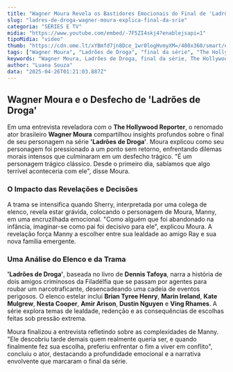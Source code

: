 ```yaml
---
title: "Wagner Moura Revela os Bastidores Emocionais do Final de 'Ladrões de Droga'"
slug: "ladres-de-droga-wagner-moura-explica-final-da-srie"
categoria: "SÉRIES E TV"
midia: "https://www.youtube.com/embed/-7F5ZI4skj4?enablejsapi=1"
tipoMidia: "video"
thumb: "https://cdn.ome.lt/xYBmfd7jn8Dce_1wr0logHvmyXM=/480x360/smart/extras/conteudos/Design_sem_nome_-_2025-04-25T220102.206.png"
tags: ["Wagner Moura", "Ladrões de Droga", "final da série", "The Hollywood Reporter", "série de TV", "Dennis Tafoya"]
keywords: "Wagner Moura, Ladrões de Droga, final da série, The Hollywood Reporter, série de TV, Dennis Tafoya"
author: "Luana Souza"
data: "2025-04-26T01:21:03.887Z"
---
```


## Wagner Moura e o Desfecho de 'Ladrões de Droga'

Em uma entrevista reveladora com o **The Hollywood Reporter**, o renomado ator brasileiro **Wagner Moura** compartilhou insights profundos sobre o final de seu personagem na série **'Ladrões de Droga'**. Moura explicou como seu personagem foi pressionado a um ponto sem retorno, enfrentando dilemas morais intensos que culminaram em um desfecho trágico. "É um personagem trágico clássico. Desde o primeiro dia, sabíamos que algo terrível aconteceria com ele", disse Moura.

### O Impacto das Revelações e Decisões

A trama se intensifica quando Sherry, interpretada por uma colega de elenco, revela estar grávida, colocando o personagem de Moura, Manny, em uma encruzilhada emocional. "Como alguém que foi abandonado na infância, imaginar-se como pai foi decisivo para ele", explicou Moura. A revelação força Manny a escolher entre sua lealdade ao amigo Ray e sua nova família emergente.

### Uma Análise do Elenco e da Trama

**'Ladrões de Droga'**, baseada no livro de **Dennis Tafoya**, narra a história de dois amigos criminosos da Filadélfia que se passam por agentes para roubar um narcotraficante, desencadeando uma cadeia de eventos perigosos. O elenco estelar inclui **Brian Tyree Henry**, **Marin Ireland**, **Kate Mulgrew**, **Nesta Cooper**, **Amir Arison**, **Dustin Nguyen** e **Ving Rhames**. A série explora temas de lealdade, redenção e as consequências de escolhas feitas sob pressão extrema.

Moura finalizou a entrevista refletindo sobre as complexidades de Manny. "Ele descobriu tarde demais quem realmente queria ser, e quando finalmente fez sua escolha, preferiu enfrentar o fim a viver em conflito", concluiu o ator, destacando a profundidade emocional e a narrativa envolvente que marcaram o final da série.